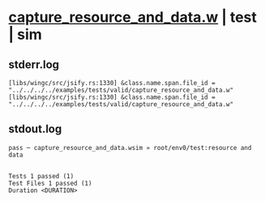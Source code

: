 # [capture_resource_and_data.w](../../../../../examples/tests/valid/capture_resource_and_data.w) | test | sim

## stderr.log
```log
[libs/wingc/src/jsify.rs:1330] &class.name.span.file_id = "../../../../examples/tests/valid/capture_resource_and_data.w"
[libs/wingc/src/jsify.rs:1330] &class.name.span.file_id = "../../../../examples/tests/valid/capture_resource_and_data.w"
```

## stdout.log
```log
pass ─ capture_resource_and_data.wsim » root/env0/test:resource and data
 
 
Tests 1 passed (1)
Test Files 1 passed (1)
Duration <DURATION>
```


